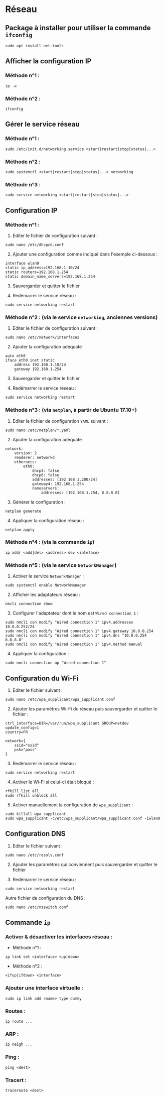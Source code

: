# Réseau

## Package à installer pour utiliser la commande `ifconfig`

```shell
sudo apt install net-tools
```

## Afficher la configuration IP

### Méthode n°1 :

```shell
ip -a
```

### Méthode n°2 :

```shell
ifconfig
```

## Gérer le service réseau

### Méthode n°1 :

```shell
sudo /etc/init.d/networking.service <start|restart|stop|status|...>
```

### Méthode n°2 :

```shell
sudo systemctl <start|restart|stop|status|...> networking
```

### Méthode n°3 :

```shell
sudo service networking <start|restart|stop|status|...>
```

## Configuration IP

### Méthode n°1 :

1. Editer le fichier de configuration suivant :

```shell
sudo nano /etc/dhcpcd.conf
```

2. Ajouter une configuration comme indiqué dans l'exemple ci-dessous :

```shell
interface wlan0
static ip_address=192.168.1.10/24
static routers=192.168.1.254
static domain_name_servers=192.168.1.254
```

3. Sauvergarder et quitter le fichier

4. Redémarrer le service réseau :

```shell
sudo service networking restart
```

### Méthode n°2 : (via le service `networking`, anciennes versions)

1. Editer le fichier de configuration suivant :

```shell
sudo nano /etc/network/interfaces
```

2. Ajouter la configuration adéquate

```
auto eth0
iface eth0 inet static
	address 192.168.1.10/24
	gateway 192.168.1.254
```

3. Sauvergarder et quitter le fichier

4. Redémarrer le service réseau :

```shell
sudo service networking restart
```

### Méthode n°3 : (via `netplan`, à partir de Ubuntu 17.10+)

1. Editer le fichier de configuration `YAML` suivant :

```shell
sudo nano /etc/netplan/*.yaml
```

2. Ajouter la configuration adéquate

```shell
network:
    version: 2
    renderer: networkd
    ethernets:
        eth0:
            dhcp4: false
            dhcp6: false
            addresses: [192.168.1.200/24]
            gateway4: 192.168.1.254
            nameservers:
                addresses: [192.168.1.254, 8.8.8.8]
```

3. Générer la configuration :

```shell
netplan generate
```

4. Appliquer la configuration réseau :

```shell
netplan apply
```

### Méthode n°4 : (via la commande `ip`)

```shell
ip addr <add|del> <address> dev <inteface>
```

### Méthode n°5 : (via le service `NetworkManager`)

1. Activer le service `NetworkManager` :
```shell
sudo systemctl enable NetworkManager
```

2. Afficher les adaptateurs réseau :
```shell
nmcli connection show
```

3. Configurer l'adaptateur dont le nom est `Wired connection 1` :
```shell
sudo nmcli con modify "Wired connection 1" ipv4.addresses 10.0.0.252/24
sudo nmcli con modify "Wired connection 1" ipv4.gateway 10.0.0.254
sudo nmcli con modify "Wired connection 1" ipv4.dns "10.0.0.254 8.8.8.8"
sudo nmcli con modify "Wired connection 1" ipv4.method manual
```

4. Appliquer la configuration :
```shell
sudo nmcli connection up "Wired connection 1"
```

## Configuration du Wi-Fi

1. Editer le fichier suivant :

```shell
sudo nano /etc/wpa_supplicant/wpa_supplicant.conf
```

2. Ajouter les paramètres Wi-Fi du réseau puis sauvergarder et quitter le fichier :

```shell
ctrl_interface=DIR=/var/run/wpa_supplicant GROUP=netdev
update_config=1
country=FR

network={
	ssid="ssid"
	psk="pass"
}
```

3. Redémarrer le service réseau :

```shell
sudo service networking restart
```

4. Activer le Wi-Fi si celui-ci était bloqué :

```
rfkill list all
sudo rfkill unblock all
```

5. Activer manuellement la configuration de `wpa_supplicant` :
```
sudo killall wpa_supplicant
sudo wpa_supplicant -c/etc/wpa_supplicant/wpa_supplicant.conf -iwlan0
```

## Configuration DNS

1. Editer le fichier suivant :

```shell
sudo nano /etc/resolv.conf
```

2. Ajouter les paramètres qui conviennent puis sauvergarder et quitter le fichier

3. Redémarrer le service réseau :

```shell
sudo service networking restart
```

Autre fichier de configuration du DNS :

```shell
sudo nano /etc/nsswitch.conf
```

## Commande `ip`

### Activer & désactiver les interfaces réseau :

* Méthode n°1 :

```shell
ip link set <interface> <up|down>
```

* Méthode n°2 :

```shell
<ifup|ifdown> <interface>
```

### Ajouter une interface virtuelle :

```shell
sudo ip link add <name> type dummy
```

### Routes :

```shell
ip route ...
```

### ARP :

```shell
ip neigh ...
```

### Ping :

```shell
ping <dest>
```

### Tracert :

```shell
traceroute <dest>
```
